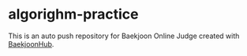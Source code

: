 # algorighm-practice
This is an auto push repository for Baekjoon Online Judge created with [BaekjoonHub](https://github.com/BaekjoonHub/BaekjoonHub).
